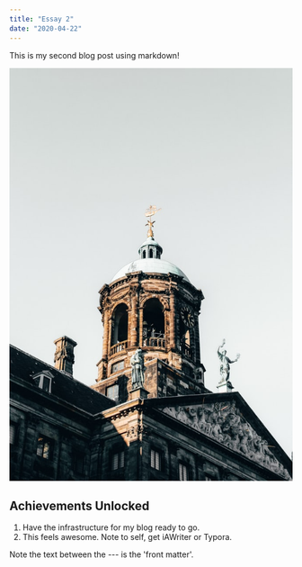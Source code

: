 ```yaml
---
title: "Essay 2"
date: "2020-04-22"
---
```


This is my second blog post using markdown!

![Building in Amsterdam](./amsterdam.jpeg)

## Achievements Unlocked
1. Have the infrastructure for my blog ready to go.
2. This feels awesome. Note to self, get iAWriter or Typora.

Note the text between the --- is the 'front matter'.